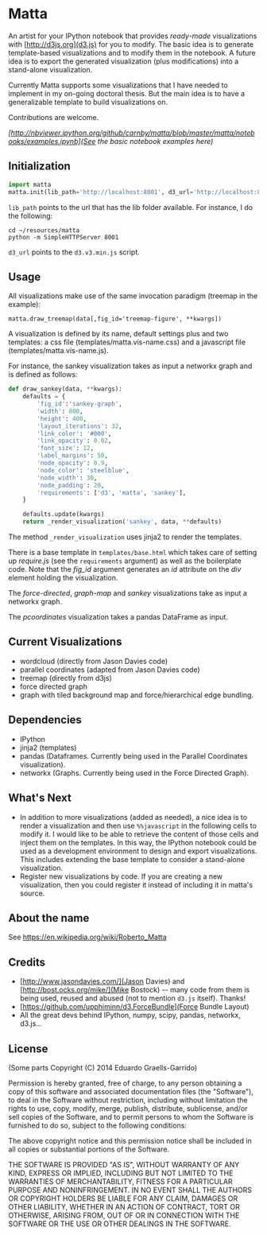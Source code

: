 # Matta

An artist for your IPython notebook that provides _ready-made_ visualizations with [http://d3js.org](d3.js) for you to modify. 
The basic idea is to generate template-based visualizations and to modify them in the notebook. 
A future idea is to export the generated visualization (plus modifications) into a stand-alone visualization.

Currently Matta supports some visualizations that I have needed to implement in my on-going doctoral thesis. But the main idea is to have a generalizable template to build visualizations on.

Contributions are welcome.

*[http://nbviewer.ipython.org/github/carnby/matta/blob/master/matta/notebooks/examples.ipynb](See the basic notebook examples here)*

## Initialization

```python
import matta
matta.init(lib_path='http://localhost:8001', d3_url='http://localhost:8001/libs/d3.v3.min.js')
```

`lib_path` points to the url that has the lib folder available. For instance, I do the following:

```
cd ~/resources/matta
python -m SimpleHTTPServer 8001
```

`d3_url` points to the `d3.v3.min.js` script.

## Usage

All visualizations make use of the same invocation paradigm (treemap in the example):

```
matta.draw_treemap(data[,fig_id='treemap-figure', **kwargs])
```

A visualization is defined by its name, default settings plus and two templates: a css file (templates/matta.vis-name.css) and a javascript file (templates/matta.vis-name.js).

For instance, the sankey visualization takes as input a networkx graph and is defined as follows:

```python
def draw_sankey(data, **kwargs):
    defaults = {
        'fig_id':'sankey-graph',
        'width': 800,
        'height': 400,
        'layout_iterations': 32,
        'link_color': '#000',
        'link_opacity': 0.02,
        'font_size': 12,
        'label_margins': 50,
        'node_opacity': 0.9,
        'node_color': 'steelblue',
        'node_width': 30,
        'node_padding': 20,
        'requirements': ['d3', 'matta', 'sankey'],
    }

    defaults.update(kwargs)
    return _render_visualization('sankey', data, **defaults)
```

The method `_render_visualization` uses jinja2 to render the templates.

There is a base template in `templates/base.html` which takes care of setting up _require.js_ (see the `requirements` argument) as well as the boilerplate code. Note that the _fig_id_ argument generates an _id_ attribute on the _div_ element holding the visualization.

The _force-directed_, _graph-map_ and _sankey_ visualizations take as input a networkx graph.

The _pcoordinates_ visualization takes a pandas DataFrame as input.

## Current Visualizations

 * wordcloud (directly from Jason Davies code)
 * parallel coordinates (adapted from Jason Davies code)
 * treemap (directly from d3js)
 * force directed graph
 * graph with tiled background map and force/hierarchical edge bundling.

## Dependencies

 * IPython
 * jinja2 (templates)
 * pandas (Dataframes. Currently being used in the Parallel Coordinates visualization).
 * networkx (Graphs. Currently being used in the Force Directed Graph).

## What's Next

 * In addition to more visualizations (added as needed), a nice idea is to render a visualization and then use `%%javascript` in the following cells to modify it. I would like to be able to retrieve the content of those cells and inject them on the templates. In this way, the IPython notebook could be used as a development environment to design and export visualizations. This includes extending the base template to consider a stand-alone visualization.
 * Register new visualizations by code. If you are creating a new visualization, then you could register it instead of including it in matta's source.

## About the name

See https://en.wikipedia.org/wiki/Roberto_Matta

## Credits

 * [http://www.jasondavies.com/](Jason Davies) and [http://bost.ocks.org/mike/](Mike Bostock) -- many code from them is being used, reused and abused (not to mention `d3.js` itself). Thanks!
 * [https://github.com/upphiminn/d3.ForceBundle](Force Bundle Layout)
 * All the great devs behind IPython, numpy, scipy, pandas, networkx, d3.js...

## License

(Some parts Copyright (C) 2014 Eduardo Graells-Garrido)

Permission is hereby granted, free of charge, to any person obtaining a copy of this software and associated documentation files (the "Software"), to deal in the Software without restriction, including without limitation the rights to use, copy, modify, merge, publish, distribute, sublicense, and/or sell copies of the Software, and to permit persons to whom the Software is furnished to do so, subject to the following conditions:

The above copyright notice and this permission notice shall be included in all copies or substantial portions of the Software.

THE SOFTWARE IS PROVIDED "AS IS", WITHOUT WARRANTY OF ANY KIND, EXPRESS OR IMPLIED, INCLUDING BUT NOT LIMITED TO THE WARRANTIES OF MERCHANTABILITY, FITNESS FOR A PARTICULAR PURPOSE AND NONINFRINGEMENT. IN NO EVENT SHALL THE AUTHORS OR COPYRIGHT HOLDERS BE LIABLE FOR ANY CLAIM, DAMAGES OR OTHER LIABILITY, WHETHER IN AN ACTION OF CONTRACT, TORT OR OTHERWISE, ARISING FROM, OUT OF OR IN CONNECTION WITH THE SOFTWARE OR THE USE OR OTHER DEALINGS IN THE SOFTWARE.



